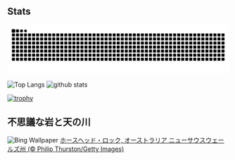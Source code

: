 ## Stats
<picture>
  <source media="(prefers-color-scheme: dark)" srcset="https://raw.githubusercontent.com/ba230t/ba230t/output/github-contribution-grid-snake-dark.svg">
  <source media="(prefers-color-scheme: light)" srcset="https://raw.githubusercontent.com/ba230t/ba230t/output/github-contribution-grid-snake.svg">
  <img alt="github contribution grid snake animation" src="https://raw.githubusercontent.com/ba230t/ba230t/output/github-contribution-grid-snake.svg">
</picture>

<p align="left">
  <img alt="Top Langs" height="150px" src="https://github-readme-stats.vercel.app/api/top-langs/?username=ba230t&layout=compact&theme=transparent" />
  <img alt="github stats" height="150px" src="https://github-readme-stats.vercel.app/api?username=ba230t&theme=transparent" />
</p>

[![trophy](https://github-profile-trophy.vercel.app/?username=ba230t&theme=transparent&column=7)](https://github.com/ryo-ma/github-profile-trophy)


<!-- Bing Wallpaper Start -->
## 不思議な岩と天の川
![Bing Wallpaper](https://www.bing.com/th?id=OHR.HorseheadRock_JA-JP9769020996_1920x1080.jpg&rf=LaDigue_1920x1080.jpg&pid=hp)
[ホースヘッド・ロック, オーストラリア ニューサウスウェールズ州 (© Philip Thurston/Getty Images)](https://www.bing.com/search?q=Horse+Head+Rock%2c+%E3%83%8B%E3%83%A5%E3%83%BC%E3%82%B5%E3%82%A6%E3%82%B9%E3%82%A6%E3%82%A7%E3%83%BC%E3%83%AB%E3%82%BA%E5%B7%9E%2c+%E3%82%AA%E3%83%BC%E3%82%B9%E3%83%88%E3%83%A9%E3%83%AA%E3%82%A2+&form=hpcapt&filters=HpDate%3a%2220250625_1500%22)
<!-- Bing Wallpaper End -->
